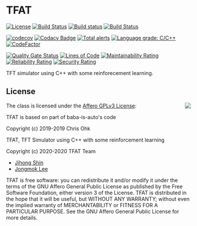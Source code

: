 # TFAT

[![License](https://img.shields.io/badge/Licence-AGPLv3-blue.svg)](https://github.com/snowapril/TFAT/blob/master/LICENSE) [![Build Status](https://travis-ci.org/Snowapril/TFAT.svg?branch=master)](https://travis-ci.org/snowapril/tfat/branches) [![Build status](https://ci.appveyor.com/api/projects/status/2jeps78ji79d07f7?svg=true)](https://ci.appveyor.com/project/Snowapril/tfat) [![Build Status](https://dev.azure.com/sinjihng/sinjihng/_apis/build/status/Snowapril.TFAT?branchName=master)](https://dev.azure.com/sinjihng/sinjihng/_build/latest?definitionId=3&branchName=master)

[![codecov](https://codecov.io/gh/Snowapril/TFAT/branch/master/graph/badge.svg)](https://codecov.io/gh/Snowapril/TFAT) [![Codacy Badge](https://api.codacy.com/project/badge/Grade/2b31a40d9ea24ae9949289360298404e)](https://www.codacy.com/manual/utilForever/baba-is-auto?utm_source=github.com&amp;utm_medium=referral&amp;utm_content=utilForever/baba-is-auto&amp;utm_campaign=Badge_Grade)
[![Total alerts](https://img.shields.io/lgtm/alerts/g/utilForever/baba-is-auto.svg?logo=lgtm&logoWidth=18)](https://lgtm.com/projects/g/utilForever/baba-is-auto/alerts/)
[![Language grade: C/C++](https://img.shields.io/lgtm/grade/cpp/g/utilForever/baba-is-auto.svg?logo=lgtm&logoWidth=18)](https://lgtm.com/projects/g/utilForever/baba-is-auto/context:cpp)
[![CodeFactor](https://www.codefactor.io/repository/github/snowapril/tfat/badge)](https://www.codefactor.io/repository/github/snowapril/tfat)

[![Quality Gate Status](https://sonarcloud.io/api/project_badges/measure?project=baba-is-auto&metric=alert_status)](https://sonarcloud.io/dashboard?id=baba-is-auto) [![Lines of Code](https://sonarcloud.io/api/project_badges/measure?project=baba-is-auto&metric=ncloc)](https://sonarcloud.io/dashboard?id=baba-is-auto) [![Maintainability Rating](https://sonarcloud.io/api/project_badges/measure?project=baba-is-auto&metric=sqale_rating)](https://sonarcloud.io/dashboard?id=baba-is-auto) [![Reliability Rating](https://sonarcloud.io/api/project_badges/measure?project=baba-is-auto&metric=reliability_rating)](https://sonarcloud.io/dashboard?id=baba-is-auto) [![Security Rating](https://sonarcloud.io/api/project_badges/measure?project=baba-is-auto&metric=security_rating)](https://sonarcloud.io/dashboard?id=baba-is-auto)

TFT simulator using C++ with some reinforecement learning.

## License

<img align="right" src="http://opensource.org/trademarks/opensource/OSI-Approved-License-100x137.png">

The class is licensed under the [Affero GPLv3 License](https://opensource.org/licenses/AGPL-3.0):

TFAT is based on part of baba-is-auto's code

Copyright (c) 2019-2019 Chris Ohk

TFAT, TFT Simulator using C++ with some reinforcement learning

Copyright (c) 2020-2020 TFAT Team

  * [Jihong Shin](https://github.com/snowapril)
  * [Jongmok Lee](https://github.com/lijm1358)

TFAT is free software: you can redistribute it and/or modify it under the terms of the GNU Affero General Public License as published by the Free Software Foundation, either version 3 of the License. TFAT is distributed in the hope that it will be useful, but WITHOUT ANY WARRANTY; without even the implied warranty of MERCHANTABILITY or FITNESS FOR A PARTICULAR PURPOSE. See the GNU Affero General Public License for more details.
